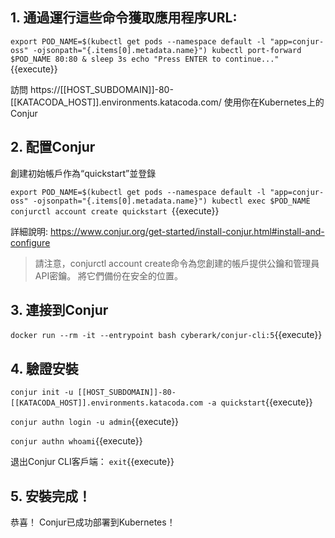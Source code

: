 
## 1. 通過運行這些命令獲取應用程序URL:
  `export POD_NAME=$(kubectl get pods --namespace default -l "app=conjur-oss" -ojsonpath="{.items[0].metadata.name}")
  kubectl port-forward $POD_NAME 80:80 &
  sleep 3s
  echo "Press ENTER to continue..."
  `{{execute}}

訪問 https://[[HOST_SUBDOMAIN]]-80-[[KATACODA_HOST]].environments.katacoda.com/ 使用你在Kubernetes上的Conjur

## 2. 配置Conjur
  創建初始帳戶作為“quickstart”並登錄
  
  `export POD_NAME=$(kubectl get pods --namespace default -l "app=conjur-oss" -ojsonpath="{.items[0].metadata.name}")
  kubectl exec $POD_NAME conjurctl account create quickstart
  `{{execute}}

詳細說明: https://www.conjur.org/get-started/install-conjur.html#install-and-configure

>請注意，conjurctl account create命令為您創建的帳戶提供公鑰和管理員API密鑰。
>將它們備份在安全的位置。

## 3. 連接到Conjur

  `docker run --rm -it --entrypoint bash cyberark/conjur-cli:5`{{execute}}

## 4. 驗證安裝
  `conjur init -u [[HOST_SUBDOMAIN]]-80-[[KATACODA_HOST]].environments.katacoda.com -a quickstart`{{execute}}

  `conjur authn login -u admin`{{execute}}
  
  `conjur authn whoami`{{execute}}
  
退出Conjur CLI客戶端：
`exit`{{execute}}

## 5. 安裝完成！

恭喜！ Conjur已成功部署到Kubernetes！
